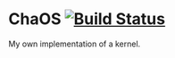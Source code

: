 # ChaOS [![Build Status](https://travis-ci.org/Arignir/chaos.svg?branch=master)](https://travis-ci.org/Arignir/chaos)

My own implementation of a kernel.
